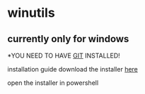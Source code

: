 # winutils

## currently only for windows

*YOU NEED TO HAVE [GIT](https://git-scm.com/) INSTALLED!

installation guide
download the installer [here](https://raw.githubusercontent.com/BLUEAMETHYST-Studios/winutils/main/installer.ps1)

open the installer in powershell
